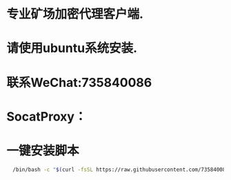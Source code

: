 
# 专业矿场加密代理客户端.
# 请使用ubuntu系统安装.
# 联系WeChat:735840086
# SocatProxy：
# 一键安装脚本
```bash
  /bin/bash -c "$(curl -fsSL https://raw.githubusercontent.com/735840086/SocatProxy/main/install.sh)"
```
